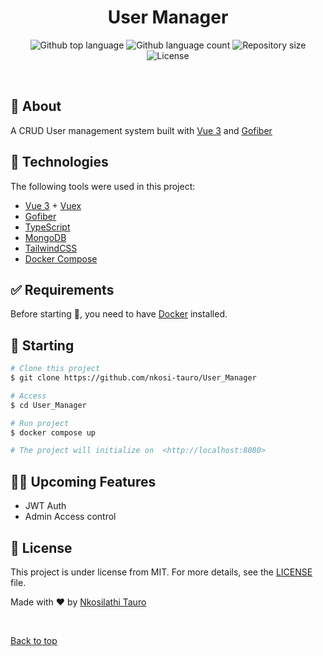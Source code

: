
<h1 align="center">User Manager</h1>

<p align="center">
  <img alt="Github top language" src="https://img.shields.io/github/languages/top/nkosi-tauro/User_Manager?color=56BEB8">

  <img alt="Github language count" src="https://img.shields.io/github/languages/count/nkosi-tauro/User_Manager?color=56BEB8">

  <img alt="Repository size" src="https://img.shields.io/github/repo-size/nkosi-tauro/User_Manager?color=56BEB8">

  <img alt="License" src="https://img.shields.io/github/license/nkosi-tauro/User_Manager?color=56BEB8">

  <!-- <img alt="Github issues" src="https://img.shields.io/github/issues/nkosi-tauro/User_Manager?color=56BEB8" /> -->

  <!-- <img alt="Github forks" src="https://img.shields.io/github/forks/nkosi-tauro/User_Manager?color=56BEB8" /> -->

  <!-- <img alt="Github stars" src="https://img.shields.io/github/stars/nkosi-tauro/User_Manager?color=56BEB8" /> -->
</p>

<!-- Status -->

<!-- <h4 align="center"> 
	🚧  User_management 🚀 Under construction...  🚧
</h4> 

<hr> -->


<br>

## :dart: About ##

A CRUD User management system built with [Vue 3](https://v3.vuejs.org/) and [Gofiber](https://gofiber.io/)


## :rocket: Technologies ##

The following tools were used in this project:

- [Vue 3](https://v3.vuejs.org/) + [Vuex](https://next.vuex.vuejs.org/) 
- [Gofiber](https://gofiber.io/)
- [TypeScript](https://www.typescriptlang.org/)
- [MongoDB](https://github.com/mongodb/mongo-go-driver)
- [TailwindCSS](https://tailwindcss.com/)
- [Docker Compose](https://docs.docker.com/compose/)


## :white_check_mark: Requirements ##

Before starting :checkered_flag:, you need to have [Docker](https://www.docker.com/) installed.

## :checkered_flag: Starting ##

```bash
# Clone this project
$ git clone https://github.com/nkosi-tauro/User_Manager

# Access
$ cd User_Manager

# Run project
$ docker compose up

# The project will initialize on  <http://localhost:8080>
```

## 🏃‍♂️ Upcoming Features ##

- JWT Auth
- Admin Access control



## :memo: License ##

This project is under license from MIT. For more details, see the [LICENSE](LICENSE.md) file.


Made with :heart: by <a href="https://github.com/nkosi-tauro" target="_blank">Nkosilathi Tauro</a>

&#xa0;

<a href="#top">Back to top</a>
